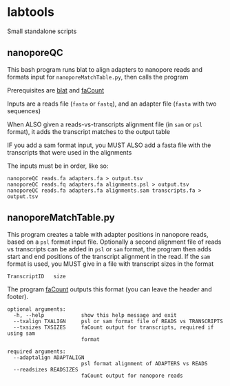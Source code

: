 # labtools
Small standalone scripts


## nanoporeQC
This bash program runs blat to align adapters to nanopore reads and formats input for `nanoporeMatchTable.py`, then calls the program

Prerequisites are [blat](http://hgdownload.cse.ucsc.edu/admin/exe/linux.x86_64/blat) and [faCount](http://hgdownload.cse.ucsc.edu/admin/exe/linux.x86_64/faCount)

Inputs are a reads file (`fasta` or `fastq`), and an adapter file (`fasta` with two sequences)

When ALSO given a reads-vs-transcripts alignment file (in `sam` or `psl` format), 
it adds the transcript matches to the output table

IF you add a sam format input, you MUST ALSO add a fasta file with the transcripts
that were used in the alignments

The inputs must be in order, like so:

```
nanoporeQC reads.fa adapters.fa > output.tsv
nanoporeQC reads.fq adapters.fa alignments.psl > output.tsv
nanoporeQC reads.fa adapters.fa alignments.sam transcripts.fa > output.tsv
```

## nanoporeMatchTable.py
This program creates a table with adapter positions in nanopore reads, based on a `psl` format input file.
Optionally a second alignment file of reads vs transcripts can be added in `psl` or `sam` format, the program
then adds start and end positions of the transcript alignment in the read.
If the `sam` format is used, you MUST give in a file with transcript sizes in the format

`TranscriptID	size`

The program [faCount](http://hgdownload.cse.ucsc.edu/admin/exe/linux.x86_64/faCount) outputs this format (you can leave the header and footer).

```
optional arguments:
  -h, --help            show this help message and exit
  --txalign TXALIGN     psl or sam format file of READS vs TRANSCRIPTS
  --txsizes TXSIZES     faCount output for transcripts, required if using sam
                        format

required arguments:
  --adaptalign ADAPTALIGN
                        psl format alignment of ADAPTERS vs READS
  --readsizes READSIZES
                        faCount output for nanopore reads
```

